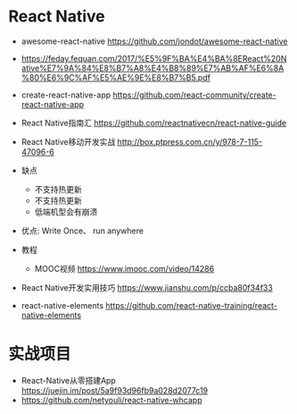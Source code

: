 # React Native

- awesome-react-native https://github.com/jondot/awesome-react-native
- <https://feday.fequan.com/2017/%E5%9F%BA%E4%BA%8EReact%20Native%E7%9A%84%E8%B7%A8%E4%B8%89%E7%AB%AF%E6%8A%80%E6%9C%AF%E5%AE%9E%E8%B7%B5.pdf>

- create-react-native-app https://github.com/react-community/create-react-native-app

- React Native指南汇 <https://github.com/reactnativecn/react-native-guide>

- React Native移动开发实战 <http://box.ptpress.com.cn/y/978-7-115-47096-6>

- 缺点

  - 不支持热更新
  - 不支持热更新
  - 低端机型会有崩溃

- 优点: Write Once、 run anywhere

- 教程

  - MOOC视频 <https://www.imooc.com/video/14286>

- React Native开发实用技巧 <https://www.jianshu.com/p/ccba80f34f33>

- react-native-elements https://github.com/react-native-training/react-native-elements

# 实战项目

- React-Native从零搭建App <https://juejin.im/post/5a9f93d96fb9a028d2077c19>
- <https://github.com/netyouli/react-native-whcapp>
